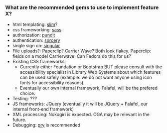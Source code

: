 ### What are the recommended gems to use to implement feature X?

* html templating: [slim](http://slim-lang.com)?
* css frameworking: [sass](http://sass-lang.com)
* authorization: [pundit](https://github.com/elabs/pundit)
* authentication: [sorcery](http://rubygems.org/gems/sorcery)
* single sign on: [singular](http://gems.www.lib.umich.edu/)
* File uploads?: Paperclip? Carrier Wave? Both look flakey.
   Paperclip: fields on a model
   Carrierwave: 
   Can Fedora do this for us?
* Existing CSS frameworks:
    * Currently either Foundation or Bootstrap BUT please consult with the accessibility specialist in Library Web Systems about which features can be used safely (example: we do not want anyone using icon fonts for accessibility reasons).
    * Eventually our own internal framework, Falafel, will be the prefered choice.
* Testing: ???
* JS frameworks: JQuery (eventually it will be JQuery + Falafel, our internal front-end framework)
* XML processing: Nokogiri is expected.  OGA may be relevant in the future.
* Debugging: [pry](http://pryrepl.org/) is recommended
